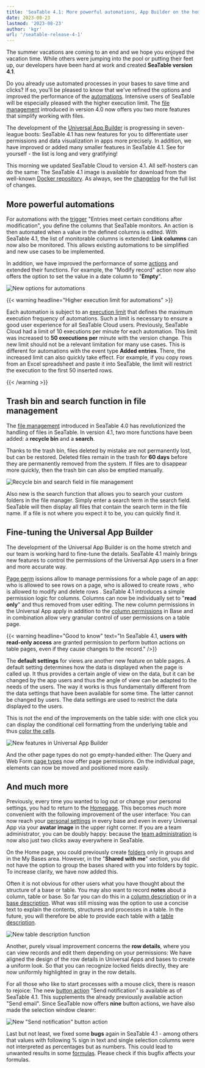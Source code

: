```yaml
---
title: 'SeaTable 4.1: More powerful automations, App Builder on the home stretch and much more - SeaTable'
date: 2023-08-23
lastmod: '2023-08-23'
author: 'kgr'
url: '/seatable-release-4-1'
---
```


The summer vacations are coming to an end and we hope you enjoyed the vacation time. While others were jumping into the pool or putting their feet up, our developers have been hard at work and created **SeaTable version 4.1**.

Do you already use automated processes in your bases to save time and clicks? If so, you'll be pleased to know that we've refined the options and improved the performance of the [automations](https://seatable.io/en/docs/automationen/uebersicht-ueber-automationen/). Intensive users of SeaTable will be especially pleased with the higher execution limit. The [file management](https://seatable.io/en/docs/dateien-und-bilder/das-dateimanagement-einer-base/) introduced in version 4.0 now offers you two more features that simplify working with files.

The development of the [Universal App Builder](https://seatable.io/en/docs/apps/universelle-app/) is progressing in seven-league boots: SeaTable 4.1 has new features for you to differentiate user permissions and data visualization in apps more precisely. In addition, we have improved or added many smaller features in SeaTable 4.1. See for yourself - the list is long and very gratifying!

This morning we updated SeaTable Cloud to version 4.1. All self-hosters can do the same: The SeaTable 4.1 image is available for download from the well-known [Docker repository](https://hub.docker.com/r/seatable/seatable-enterprise). As always, see the [changelog](https://seatable.io/en/docs/changelog/version-4/) for the full list of changes.

## More powerful automations

For automations with the [trigger](https://seatable.io/en/docs/automationen/automations-trigger/) "Entries meet certain conditions after modification", you define the columns that SeaTable monitors. An action is then automated when a value in the defined columns is edited. With SeaTable 4.1, the list of monitorable columns is extended: **Link columns** can now also be monitored. This allows existing automations to be simplified and new use cases to be implemented.

In addition, we have improved the performance of some [actions](https://seatable.io/en/docs/automationen/automations-aktionen/) and extended their functions. For example, the "Modify record" action now also offers the option to set the value in a date column to "**Empty**".

![New options for automations](images/New-options-for-automation.png)

{{< warning headline="Higher execution limit for automations" >}}

Each automation is subject to an [execution limit](https://seatable.io/en/docs/automationen/ausfuehrungslimit-bei-automationen/) that defines the maximum execution frequency of automations. Such a limit is necessary to ensure a good user experience for all SeaTable Cloud users. Previously, SeaTable Cloud had a limit of 10 executions per minute for each automation. This limit was increased to **50 executions per** minute with the version change. This new limit should not be a relevant limitation for many use cases. This is different for automations with the event type **Added entries**. There, the increased limit can also quickly take effect. For example, if you copy rows from an Excel spreadsheet and paste it into SeaTable, the limit will restrict the execution to the first 50 inserted rows.

{{< /warning >}}

## Trash bin and search function in file management

The [file management](https://seatable.io/en/docs/dateien-und-bilder/das-dateimanagement-einer-base/) introduced in SeaTable 4.0 has revolutionized the handling of files in SeaTable. In version 4.1, two more functions have been added: a **recycle bin** and a **search**.

Thanks to the trash bin, files deleted by mistake are not permanently lost, but can be restored. Deleted files remain in the trash for **60 days** before they are permanently removed from the system. If files are to disappear more quickly, then the trash bin can also be emptied manually.

![Recycle bin and search field in file management](images/New-trash-and-search-in-the-file-management.png)

Also new is the search function that allows you to search your custom folders in the file manager. Simply enter a search term in the search field. SeaTable will then display all files that contain the search term in the file name. If a file is not where you expect it to be, you can quickly find it.

## Fine-tuning the Universal App Builder

The development of the Universal App Builder is on the home stretch and our team is working hard to fine-tune the details. SeaTable 4.1 mainly brings new features to control the permissions of the Universal App users in a finer and more accurate way.

[Page perm](https://seatable.io/en/docs/apps/seitenberechtigungen-in-einer-universellen-app/) issions allow to manage permissions for a whole page of an app: who is allowed to see rows on a page, who is allowed to create rows , who is allowed to modify and delete rows . SeaTable 4.1 introduces a simple permission logic for columns. Columns can now be individually set to "**read only**" and thus removed from user editing. The new column permissions in the Universal App apply in addition to the [column permissions](https://seatable.io/en/docs/arbeiten-mit-spalten/spaltenberechtigungen-festlegen/) in Base and in combination allow very granular control of user permissions on a table page.

{{< warning headline="Good to know" text="In SeaTable 4.1, **users with read-only access** are granted permission to perform button actions on table pages, even if they cause changes to the record." />}}

The **default settings** for views are another new feature on table pages. A default setting determines how the data is displayed when the page is called up. It thus provides a certain angle of view on the data, but it can be changed by the app users and thus the angle of view can be adapted to the needs of the users. The way it works is thus fundamentally different from the data settings that have been available for some time. The latter cannot be changed by users. The data settings are used to restrict the data displayed to the users.

This is not the end of the improvements on the table side: with one click you can display the conditional cell formatting from the underlying table and thus [color the cells](https://seatable.io/en/docs/ansichtsoptionen/einfaerben-von-zellen/).

![New features in Universal App Builder](images/New-functions-in-the-Universal-App-Builder.png)

And the other page types do not go empty-handed either: The Query and Web Form [page types](https://seatable.io/en/docs/apps/seitentypen-in-der-universellen-app/) now offer page permissions. On the individual page, elements can now be moved and positioned more easily.

## And much more

Previously, every time you wanted to log out or change your personal settings, you had to return to the [Homepage](https://seatable.io/en/docs/kurzanleitungen/die-startseite-von-seatable/). This becomes much more convenient with the following improvement of the user interface: You can now reach your [personal settings](https://seatable.io/en/docs/persoenliche-einstellungen/persoenliche-einstellungen/) in every base and even in every Universal App via your **avatar image** in the upper right corner. If you are a team administrator, you can be doubly happy: because the [team administration](https://seatable.io/en/docs/teamverwaltung-abonnement/die-funktionen-der-teamverwaltung-in-der-uebersicht/) is now also just two clicks away everywhere in SeaTable.

On the Home page, you could previously create [folders](https://seatable.io/en/docs/arbeiten-mit-bases/einen-ordner-anlegen/) only in groups and in the My Bases area. However, in the "**Shared with me**" section, you did not have the option to group the bases shared with you into folders by topic. To increase clarity, we have now added this.

Often it is not obvious for other users what you have thought about the structure of a base or table. You may also want to record **notes** about a column, table or base. So far you can do this in a [column description](https://seatable.io/en/docs/arbeiten-mit-spalten/hinzufuegen-einer-spaltenbeschreibung/) or in a [base description](https://seatable.io/en/docs/arbeiten-mit-bases/wie-man-einer-base-eine-beschreibung-hinzufuegt/). What was still missing was the option to use a concise text to explain the contents, structures and processes in a table. In the future, you will therefore be able to provide each table with a [table description](https://seatable.io/en/docs/arbeiten-in-tabellen/eine-tabellenbeschreibung-hinzufuegen/).

![New table description function](images/Table-description.png)

Another, purely visual improvement concerns the **row details**, where you can view records and edit them depending on your permissions: We have aligned the design of the row details in Universal Apps and bases to create a uniform look. So that you can recognize locked fields directly, they are now uniformly highlighted in gray in the row details.

For all those who like to start processes with a mouse click, there is reason to rejoice: The new [button action](https://seatable.io/en/docs/andere-spalten/die-schaltflaeche/) "Send notification" is available as of SeaTable 4.1. This supplements the already previously available action "Send email". Since SeaTable now offers **nine** button actions, we have also made the selection window clearer:

![New "Send notification" button action](images/New-button-action-send-notification.png)

Last but not least, we fixed some **bugs** again in SeaTable 4.1 - among others that values with following % sign in text and single selection columns were not interpreted as percentages but as numbers. This could lead to unwanted results in some [formulas](https://seatable.io/en/docs/formeln/grundlagen-von-seatable-formeln/). Please check if this bugfix affects your formulas.

